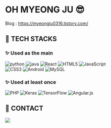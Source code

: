 # OH MYEONG JU 😎

<!-- ![github stats](https://github-readme-stats.vercel.app/api?username=omj9803&show_icons=true&theme=tokyonight) ![Top Langs](https://github-readme-stats.vercel.app/api/top-langs/?username=omj9803&layout=compact&theme=tokyonight) -->
Blog : https://myeongju0316.tistory.com/

## 💪 TECH STACKS 
### ✨ Used as the main
![python](https://img.shields.io/badge/Python-3766AB?style=for-the-badge&logo=Python&logoColor=white) 
![java](https://img.shields.io/badge/Java-007396?style=for-the-badge&logo=Java&logoColor=white)
![React](https://img.shields.io/badge/react-%2320232a.svg?style=for-the-badge&logo=react&logoColor=%2361DAFB) 
![HTML5](https://img.shields.io/badge/html5-%23E34F26.svg?style=for-the-badge&logo=html5&logoColor=white) 
![JavaScript](https://img.shields.io/badge/javascript-%23323330.svg?style=for-the-badge&logo=javascript&logoColor=%23F7DF1E) 	
![CSS3](https://img.shields.io/badge/css3-%231572B6.svg?style=for-the-badge&logo=css3&logoColor=white) 
![Android](https://img.shields.io/badge/Android-3DDC84?style=for-the-badge&logo=android&logoColor=white) 
![MySQL](https://img.shields.io/badge/mysql-%2300f.svg?style=for-the-badge&logo=mysql&logoColor=white)

### ✨ Used at least once
![PHP](https://img.shields.io/badge/php-%23777BB4.svg?style=for-the-badge&logo=php&logoColor=white) 
![Keras](https://img.shields.io/badge/Keras-%23D00000.svg?style=for-the-badge&logo=Keras&logoColor=white) 
![TensorFlow](https://img.shields.io/badge/TensorFlow-%23FF6F00.svg?style=for-the-badge&logo=TensorFlow&logoColor=white) 
![Angular.js](https://img.shields.io/badge/angular.js-%23E23237.svg?style=for-the-badge&logo=angularjs&logoColor=white)

## 💌 CONTACT
<img src="https://img.shields.io/badge/Gmail-D14836?style=for-the-badge&logo=gmail&logoColor=white&link=mailto:myeongju0316@gmail.com"/></a>
